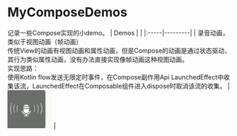 # MyComposeDemos
记录一些Compose实现的小demo。
| Demos | |
|:-----|---------|
| 录音动画，类似于视图动画（帧动画） <br>传统View的动画有视图动画和属性动画，但是Compose的动画是通过状态驱动，其行为类似属性动画，没有办法直接实现像帧动画这种视图动画。<br>实现思路：<br> 使用Kotlin flow发送无限定时事件，在Compose副作用Api LaunchedEffect中收集该流，LaunchedEffect在Composable组件进入dispose时取消该流的收集。 | <img src="screenshots/voice_anim.gif" width="100" alt="voice demo"> |

